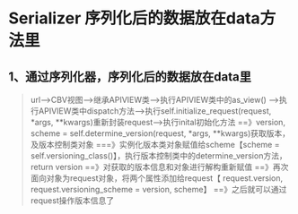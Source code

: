 # Serializer 序列化后的数据放在data方法里

## 1、通过序列化器，序列化后的数据放在data里

>url-->CBV视图-->继承APIVIEW类-->执行APIVIEW类中的as_view()
    -->执行APIVIEW类中dispatch方法-->执行self.initialize_request(request, *args, **kwargs)重新封装request-->执行inital初始化方法
    ==》version, scheme = self.determine_version(request, *args, **kwargs)获取版本，及版本控制类对象
    ===》实例化版本类对象赋值给scheme【scheme = self.versioning_class()】，执行版本控制类中的determine_version方法，return version
    ==》对获取的版本信息和对象进行解构重新赋值
    ==》再次面向对象为request对象，将两个属性添加给request【 request.version, request.versioning_scheme = version, scheme】
    ==》之后就可以通过request操作版本信息了




